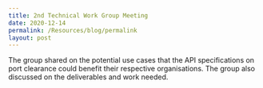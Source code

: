 ```yaml
---
title: 2nd Technical Work Group Meeting
date: 2020-12-14
permalink: /Resources/blog/permalink
layout: post
---
```




The group shared on the potential use cases that the API specifications on port clearance could benefit their respective organisations. The group also discussed on the deliverables and work needed.